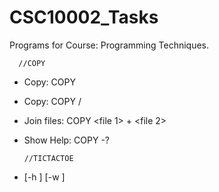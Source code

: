 # CSC10002_Tasks
Programs for Course: Programming Techniques.


      //COPY
+ Copy:       COPY <source file> <destination file>
+ Copy:       COPY <source file> <destination path>/
+ Join files: COPY <file 1> + <file 2> <destination file>
+ Show Help:  COPY -?


      //TICTACTOE
+ <program> <file Bmp> [-h <parts in height>] [-w <parts in width>]

